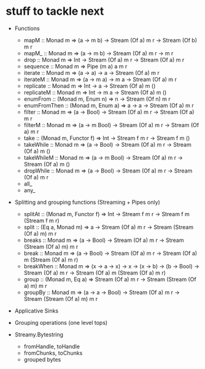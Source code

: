 # stuff to tackle next

- Functions
    - mapM :: Monad m => (a -> m b) -> Stream (Of a) m r -> Stream (Of b) m r
    - mapM_ :: Monad m => (a -> m b) -> Stream (Of a) m r -> m r
    - drop :: Monad m => Int -> Stream (Of a) m r -> Stream (Of a) m r
    - sequence :: Monad m => Pipe (m a) a m r
    - iterate :: Monad m => (a -> a) -> a -> Stream (Of a) m r 
    - iterateM :: Monad m => (a -> m a) -> m a -> Stream (Of a) m r
    - replicate :: Monad m => Int -> a -> Stream (Of a) m ()
    - replicateM :: Monad m => Int -> m a -> Stream (Of a) m ()
    - enumFrom :: (Monad m, Enum n) => n -> Stream (Of n) m r
    - enumFromThen :: (Monad m, Enum a) => a -> a -> Stream (Of a) m r
    - filter :: Monad m => (a -> Bool) -> Stream (Of a) m r -> Stream (Of a) m r
    - filterM :: Monad m => (a -> m Bool) -> Stream (Of a) m r -> Stream (Of a) m r
    - take :: (Monad m, Functor f) => Int -> Stream f m r -> Stream f m () 
    - takeWhile :: Monad m => (a -> Bool) -> Stream (Of a) m r -> Stream (Of a) m ()
    - takeWhileM :: Monad m => (a -> m Bool) -> Stream (Of a) m r -> Stream (Of a) m ()
    - dropWhile :: Monad m => (a -> Bool) -> Stream (Of a) m r -> Stream (Of a) m r
    - all_
    - any_

- Splitting and grouping functions (Streaming + Pipes only)
    - splitAt :: (Monad m, Functor f) => Int -> Stream f m r -> Stream f m (Stream f m r)
    - split :: (Eq a, Monad m) => a -> Stream (Of a) m r -> Stream (Stream (Of a) m) m r
    - breaks :: Monad m => (a -> Bool) -> Stream (Of a) m r -> Stream (Stream (Of a) m) m r
    - break :: Monad m => (a -> Bool) -> Stream (Of a) m r -> Stream (Of a) m (Stream (Of a) m r)
    - breakWhen :: Monad m => (x -> a -> x) -> x -> (x -> b) -> (b -> Bool) -> Stream (Of a) m r -> Stream (Of a) m (Stream (Of a) m r)
    - group :: (Monad m, Eq a) => Stream (Of a) m r -> Stream (Stream (Of a) m) m r
    - groupBy :: Monad m => (a -> a -> Bool) -> Stream (Of a) m r -> Stream (Stream (Of a) m) m r

- Applicative Sinks

- Grouping operations (one level tops)

- Streamy.Bytestring
    - fromHandle, toHandle
    - fromChunks, toChunks
    - grouped bytes
    
